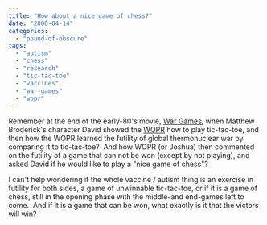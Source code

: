 ```yaml
---
title: "How about a nice game of chess?"
date: "2008-04-14"
categories: 
  - "pound-of-obscure"
tags: 
  - "autism"
  - "chess"
  - "research"
  - "tic-tac-toe"
  - "vaccines"
  - "war-games"
  - "wopr"
---
```


Remember at the end of the early-80's movie, [War Games](http://en.wikipedia.org/wiki/WarGames), when Matthew Broderick's character David showed the [WOPR](http://en.wikipedia.org/wiki/WOPR) how to play tic-tac-toe, and then how the WOPR learned the futility of global thermonuclear war by comparing it to tic-tac-toe?  And how WOPR (or Joshua) then commented on the futility of a game that can not be won (except by not playing), and asked David if he would like to play a "nice game of chess"?

I can't help wondering if the whole vaccine / autism thing is an exercise in futility for both sides, a game of unwinnable tic-tac-toe, or if it is a game of chess, still in the opening phase with the middle-and end-games left to come.  And if it is a game that can be won, what exactly is it that the victors will win?
